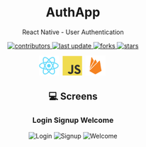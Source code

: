 <div align="center">
  <h1>AuthApp</h1>
  <p>
  React Native - User Authentication
  </p>
  <p>
  <a href="https://github.com/edegan-furb/AuthApp/graphs/contributors">
    <img src="https://img.shields.io/github/contributors/edegan-furb/AuthApp" alt="contributors" />
  </a>
  <a href="">
    <img src="https://img.shields.io/github/last-commit/edegan-furb/AuthApp" alt="last update" />
  </a>
  <a href="https://github.com/edegan-furb/AuthApp/network/members">
    <img src="https://img.shields.io/github/forks/edegan-furb/AuthApp" alt="forks" />
  </a>
  <a href="https://github.com/edegan-furb/AuthApp/stargazers">
    <img src="https://img.shields.io/github/stars/edegan-furb/AuthApp" alt="stars" />
  </a>
</p>
<p>
<img src="https://github.com/devicons/devicon/blob/master/icons/react/react-original.svg" title="ReactNative" alt="ReactNative " width="45" height="45"/>&nbsp;
<img src="https://github.com/devicons/devicon/blob/master/icons/javascript/javascript-original.svg" title="javascript" alt="javascript " width="45" height="45"/>&nbsp;
<img src="https://github.com/devicons/devicon/blob/master/icons/firebase/firebase-plain.svg" title="Firebase" alt="Firebase " width="45" height="45"/>&nbsp;
</p>
<h2 align="center">💻 Screens</h2>
  <h3 align="center"> Login Signup Welcome</h3>
<p>
  <a>
    <img src="https://github.com/edegan-furb/AuthApp/blob/main/assets/Screenshot_1701372476.png" alt="Login" title="Login Screen" height="400" width="200">
  </a>
  <a>
    <img src="https://github.com/edegan-furb/AuthApp/blob/main/assets/Screenshot_1701372485.png" alt="Signup" title="Signup Screen" height="400" width="200">
  </a>
  <a>
    <img src="https://github.com/edegan-furb/AuthApp/blob/main/assets/Screenshot_1701372512.png" alt="Welcome" title="Welcome Screen" height="400" width="200">
  </a>
</p>
  
</div>

<!-- MARKDOWN LINKS & IMAGES -->
<!-- https://www.markdownguide.org/basic-syntax/#reference-style-links -->
[login-screen]: https://github.com/edegan-furb/AuthApp/blob/main/assets/Screenshot_1701372476.png
[signup-screen]: https://github.com/edegan-furb/AuthApp/blob/main/assets/Screenshot_1701372485.png
[welcome-screen]: https://github.com/edegan-furb/AuthApp/blob/main/assets/Screenshot_1701372512.png

